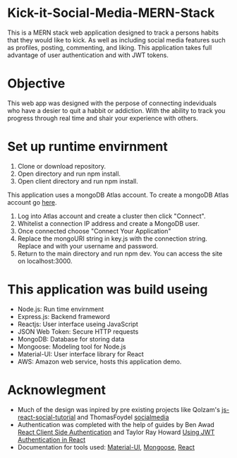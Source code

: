 # Kick-it-Social-Media-MERN-Stack

This is a MERN stack web application designed to track a persons habits that they would like to kick. As well as including social media features such as profiles, posting, commenting, and liking. This application takes full advantage of user authentication and with JWT tokens.

# Objective

This web app was designed with the perpose of connecting indeviduals who have a desier to quit a habbit or addiction. With the ability to track you progress through real time and shair your experience with others.

# Set up runtime envirnment

1. Clone or download repository.
2. Open directory and run npm install.
3. Open client directory and run npm install.

This application uses a mongoDB Atlas account. To create a mongoDB Atlas account go [here](https://www.mongodb.com/cloud/atlas#:~:text=MongoDB%20Atlas%20is%20the%20global,data%20security%20and%20privacy%20standards.).

1. Log into Atlas account and create a cluster then click "Connect".
2. Whitelist a connection IP address and create a MongoDB user.
3. Once connected choose "Connect Your Application"
4. Replace the mongoURI string in key.js with the connection string. Replace <user> and <password> with your username and password.
5. Return to the main directory and run npm dev. You can access the site on localhost:3000.

# This application was build useing

- Node.js: Run time envirnment
- Express.js: Backend frameword
- Reactjs: User interface useing JavaScript
- JSON Web Token: Secure HTTP requests
- MongoDB: Database for storing data
- Mongoose: Modeling tool for Node.js
- Material-UI: User interface library for React
- AWS: Amazon web service, hosts this application demo.

# Acknowlegment

- Much of the design was inpired by pre existing projects like Qolzam's
  [js-react-social-tutorial](https://github.com/Qolzam/js-react-social-tutorial) and ThomasFoydel [socialmedia](https://github.com/ThomasFoydel/socialmedia)
- Authentication was completed with the help of guides by
  Ben Awad [React Client Side Authentication](https://www.youtube.com/watch?v=oRL-pttfNSc) and Taylor Ray Howard [Using JWT Authentication in React](https://www.youtube.com/watch?v=Nq9RmAB9eag)
- Documentation for tools used: [Material-UI](https://material-ui.com/), [Mongoose](https://mongoosejs.com/), [React](https://reactjs.org/)
